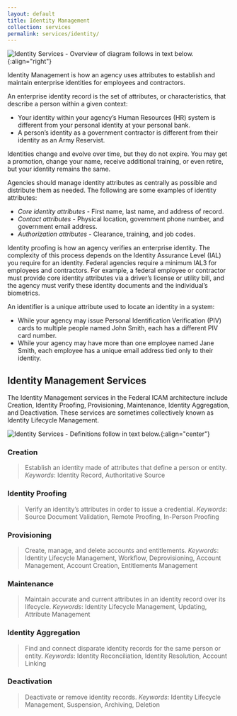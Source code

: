 ```yaml
---
layout: default
title: Identity Management
collection: services
permalink: services/identity/
---
```

![Identity Services - Overview of diagram follows in text below.]({{site.baseurl}}/img/services/IdentityManagementServices.png){:align="right"}

Identity Management is how an agency uses attributes to establish and maintain enterprise identities for employees and contractors.

An enterprise identity record is the set of attributes, or characteristics, that describe a person within a given context:

- Your identity within your agency’s Human Resources (HR) system is different from your personal identity at your personal bank.
- A person’s identity as a government contractor is different from their identity as an Army Reservist.

Identities change and evolve over time, but they do not expire. You may get a promotion, change your name, receive additional training, or even retire, but your identity remains the same.

Agencies should manage identity attributes as centrally as possible and distribute them as needed. The following are some examples of identity attributes:

- *Core identity attributes* - First name, last name, and address of record.
- *Contact attributes* - Physical location, government phone number, and government email address.
- *Authorization attributes* - Clearance, training, and job codes.

Identity proofing is how an agency verifies an enterprise identity. The complexity of this process depends on the Identity Assurance Level (IAL) you require for an identity. Federal agencies require a minimum IAL3 for employees and contractors. For example, a federal employee or contractor must provide core identity attributes via a driver’s license or utility bill, and the agency must verify these identity documents and the individual’s biometrics.

An identifier is a unique attribute used to locate an identity in a system:

- While your agency may issue Personal Identification Verification (PIV) cards to multiple people named John Smith, each has a different PIV card number.
- While your agency may have more than one employee named Jane Smith, each employee has a unique email address tied only to their identity.

## Identity Management Services

The Identity Management services in the Federal ICAM architecture include Creation, Identity Proofing, Provisioning, Maintenance, Identity Aggregation, and Deactivation. These services are sometimes collectively known as Identity Lifecycle Management.

![Identity Services - Definitions follow in text below.]({{site.baseurl}}/img/services/IdentityManagementServiceDefinitions.png){:align="center"}

### Creation

> Establish an identity made of attributes that define a person or entity.
*Keywords*: Identity Record, Authoritative Source

### Identity Proofing

> Verify an identity’s attributes in order to issue a credential.
*Keywords*: Source Document Validation, Remote Proofing, In-Person Proofing

### Provisioning

> Create, manage, and delete accounts and entitlements.
*Keywords*: Identity Lifecycle Management, Workflow, Deprovisioning, Account Management, Account Creation, Entitlements Management

### Maintenance

> Maintain accurate and current attributes in an identity record over its lifecycle.
*Keywords*: Identity Lifecycle Management, Updating, Attribute Management

### Identity Aggregation

> Find and connect disparate identity records for the same person or entity.
*Keywords*: Identity Reconciliation, Identity Resolution, Account Linking

### Deactivation

> Deactivate or remove identity records.
*Keywords*: Identity Lifecycle Management, Suspension, Archiving, Deletion
